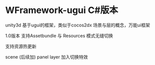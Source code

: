 # WFramework-ugui C#版本
unity3d 基于ugui的框架，类似于cocos2dx 场景与层的概念，万能ui框架

1.0版本
支持Assetbundle 与 Resources 模式无缝切换

支持资源热更新

scene (后续加) panel layer 加入切换特效
